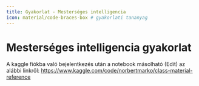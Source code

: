 ```yaml
---
title: Gyakorlat - Mesterséges intelligencia
icon: material/code-braces-box # gyakorlati tananyag
---
```



# Mesterséges intelligencia gyakorlat

A kaggle fiókba való bejelentkezés után a notebook másolható (Edit) az alábbi linkről:
https://www.kaggle.com/code/norbertmarko/class-material-reference